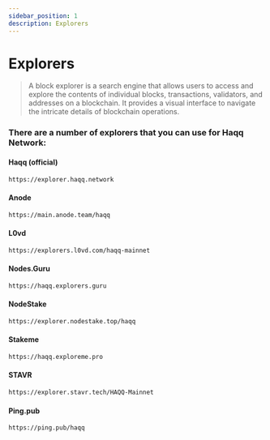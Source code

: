 ```yaml
---
sidebar_position: 1
description: Explorers
---
```


# Explorers

> A block explorer is a search engine that allows users to access and explore the contents of individual blocks, transactions, validators, and addresses on a blockchain. It provides a visual interface to navigate the intricate details of blockchain operations.

### There are a number of explorers that you can use for Haqq Network:

#### Haqq (official)
```bash
https://explorer.haqq.network
```

#### Anode
```bash
https://main.anode.team/haqq
```

#### L0vd 
```bash
https://explorers.l0vd.com/haqq-mainnet
```

#### Nodes.Guru
```bash
https://haqq.explorers.guru
```

#### NodeStake
```bash
https://explorer.nodestake.top/haqq
```

#### Stakeme
```bash
https://haqq.exploreme.pro
```

#### STAVR
```bash
https://explorer.stavr.tech/HAQQ-Mainnet
```

#### Ping.pub
```bash
https://ping.pub/haqq
```
